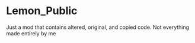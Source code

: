 # Lemon_Public
Just a mod that contains altered, original, and copied code. Not everything made entirely by me
